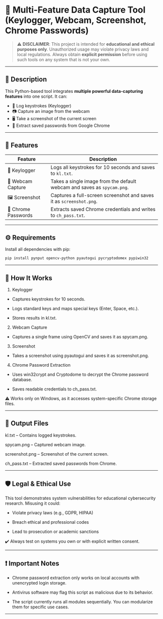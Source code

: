 # 🔐 Multi-Feature Data Capture Tool (Keylogger, Webcam, Screenshot, Chrome Passwords)

> ⚠️ **DISCLAIMER**: This project is intended for **educational and ethical purposes only**. Unauthorized usage may violate privacy laws and local regulations. Always obtain **explicit permission** before using such tools on any system that is not your own.

---

## 🧠 Description

This Python-based tool integrates **multiple powerful data-capturing features** into one script. It can:
- 🧾 Log keystrokes (Keylogger)
- 📷 Capture an image from the webcam
- 🖥️ Take a screenshot of the current screen
- 🔐 Extract saved passwords from Google Chrome

---

## 🚀 Features

| Feature            | Description                                                                 |
|--------------------|-----------------------------------------------------------------------------|
| 🎹 Keylogger        | Logs all keystrokes for 10 seconds and saves to `kl.txt`.                  |
| 📸 Webcam Capture   | Takes a single image from the default webcam and saves as `spycam.png`.    |
| 🖼️ Screenshot        | Captures a full-screen screenshot and saves it as `screenshot.png`.        |
| 🔑 Chrome Passwords | Extracts saved Chrome credentials and writes to `ch_pass.txt`.             |

---

## ⚙️ Requirements

Install all dependencies with pip:

```bash
pip install pynput opencv-python pyautogui pycryptodomex pypiwin32
```

---

## 🧰 How It Works
1. Keylogger
- Captures keystrokes for 10 seconds.

-  Logs standard keys and maps special keys (Enter, Space, etc.).

-  Stores results in kl.txt.

2. Webcam Capture
-  Captures a single frame using OpenCV and saves it as spycam.png.

3. Screenshot
-  Takes a screenshot using pyautogui and saves it as screenshot.png.

4. Chrome Password Extraction
-  Uses win32crypt and Cryptodome to decrypt the Chrome password database.

-  Saves readable credentials to ch_pass.txt.

⚠️ Works only on Windows, as it accesses system-specific Chrome storage files.

---

## 📂 Output Files
kl.txt – Contains logged keystrokes.

spycam.png – Captured webcam image.

screenshot.png – Screenshot of the current screen.

ch_pass.txt – Extracted saved passwords from Chrome.

---

## 🛡️ Legal & Ethical Use
This tool demonstrates system vulnerabilities for educational cybersecurity research. Misusing it could:

- Violate privacy laws (e.g., GDPR, HIPAA)

- Breach ethical and professional codes

- Lead to prosecution or academic sanctions

✔️ Always test on systems you own or with explicit written consent.

---

## ❗ Important Notes
- Chrome password extraction only works on local accounts with unencrypted login storage.

- Antivirus software may flag this script as malicious due to its behavior.

- The script currently runs all modules sequentially. You can modularize them for specific use cases.

--- 

## 
